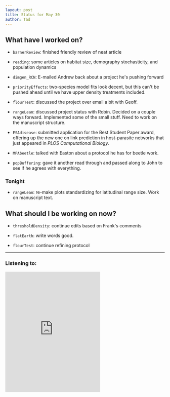 ```yaml
---
layout: post 
title: Status for May 30 
author: Tad
---
```

 
## What have I worked on?
 
* `barnerReview`: finished friendly review of neat article
  
* `reading`: some articles on habitat size, demography stochasticity, and population dynamics

* `dimgen_RCN`: E-mailed Andrew back about a project he's pushing forward

* `priorityEffects`: two-species model fits look decent, but this can't be pushed ahead until we have upper density treatments included.

* `flourTest`: discussed the project over email a bit with Geoff. 

* `rangeLean`: discussed project status with Robin. Decided on a couple ways forward. Implemented some of the small stuff. Need to work on the manuscript structure. 

* `ESAdisease`: submitted application for the Best Student Paper award, offering up the new one on link prediction in host-parasite networks that just appeared in _PLOS Computational Biology_.

* `MPAbeetle`: talked with Easton about a protocol he has for beetle work. 

* `popBuffering`: gave it another read through and passed along to John to see if he agrees with everything. 





### Tonight 

* `rangeLean`: re-make plots standardizing for latitudinal range size. Work on manuscript text.





## What should I be working on now? 

* `thresholdDensity`: continue edits based on Frank's comments

* `flatEarth`: write words good.

* `flourTest`: continue refining protocol


 


--- 
 
### Listening to: 

<iframe src='https://embed.spotify.com/?uri=spotify%3Atrack%3A7FkDKYvuJUNfhRFr9sIPUM' width='300' height='380' frameborder='0' allowtransparency='true'></iframe> 

<i class='fa fa-code' style='color:pink'></i> 
